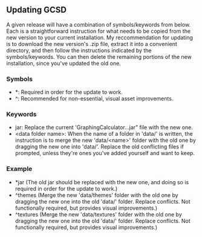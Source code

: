 ## Updating GCSD

A given release will have a combination of symbols/keywords from below.
Each is a straightforward instruction for what needs to be copied from the new version to your current installation.
My reccommendation for updating is to download the new version's .zip file, extract it into a convenient directory, and then follow the instructions indicated by the symbols/keywords.
You can then delete the remaining portions of the new installation, since you've updated the old one.

### Symbols
- \*: Required in order for the update to work.
- ^: Recommended for non-essential, visual asset improvements.

### Keywords
- jar: Replace the current 'GraphingCalculator...jar" file with the new one.
- \<data folder name\>: When the name of a folder in 'data/' is written, the instruction is to merge the new 'data/\<name\>' folder with the old one by dragging the new one into 'data/'. Replace the old conflicting files if prompted, unless they're ones you've added yourself and want to keep.

### Example
- \*jar (The old jar should be replaced with the new one, and doing so is required in order for the update to work.)
- ^themes (Merge the new 'data/themes' folder with the old one by dragging the new one into the old 'data/' folder. Replace conflicts. Not functionally required, but provides visual improvements.)
- ^textures (Merge the new 'data/textures' folder with the old one by dragging the new one into the old 'data/' folder. Replace conflicts. Not functionally required, but provides visual improvements.)
